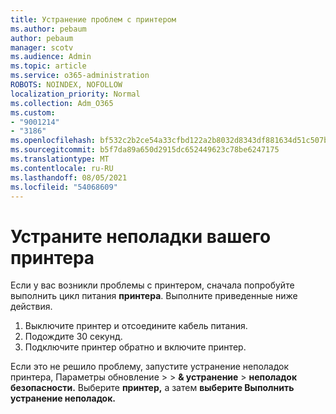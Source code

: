 ```yaml
---
title: Устранение проблем с принтером
ms.author: pebaum
author: pebaum
manager: scotv
ms.audience: Admin
ms.topic: article
ms.service: o365-administration
ROBOTS: NOINDEX, NOFOLLOW
localization_priority: Normal
ms.collection: Adm_O365
ms.custom:
- "9001214"
- "3186"
ms.openlocfilehash: bf532c2b2ce54a33cfbd122a2b8032d8343df881634d51c507b3c743d7ed1d6c
ms.sourcegitcommit: b5f7da89a650d2915dc652449623c78be6247175
ms.translationtype: MT
ms.contentlocale: ru-RU
ms.lasthandoff: 08/05/2021
ms.locfileid: "54068609"
---
```

# <a name="troubleshoot-your-printer"></a>Устраните неполадки вашего принтера

Если у вас возникли проблемы с принтером, сначала попробуйте выполнить цикл питания **принтера**. Выполните приведенные ниже действия.

1. Выключите принтер и отсоедините кабель питания.
2. Подождите 30 секунд.
3. Подключите принтер обратно и включите принтер.

Если это не решило проблему, запустите устранение неполадок принтера, Параметры обновление  >    >  **& устранение**  >  **неполадок безопасности.** Выберите **принтер,** а затем **выберите Выполнить устранение неполадок.**